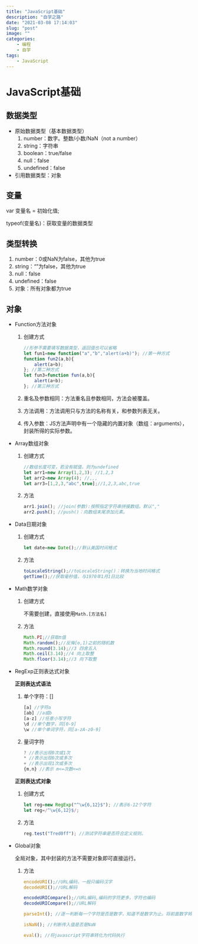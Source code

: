 ```yaml
---
title: "JavaScript基础"
description: "自学之路"
date: "2021-03-08 17:14:03"
slug: "post"
image: ""
categories:
    - 编程
	- 自学
tags:
    - JavaScript
---
```


# JavaScript基础

## 数据类型

* 原始数据类型（基本数据类型）
  1. number：数字。整数/小数/NaN（not a number）
  2. string：字符串
  3. boolean：true/false
  4. null：false
  5. undefined：false 
* 引用数据类型：对象

## 变量

var 变量名 = 初始化值;

typeof(变量名)：获取变量的数据类型

## 类型转换

1. number：0或NaN为false，其他为true
2. string：“”为false，其他为true
3. null：false
4. undefined：false
5. 对象：所有对象都为true

## 对象

* Function方法对象
  
  1. 创建方式
  
       ```javascript
       //形参不需要填写数据类型，返回值也可以省略
       let fun1=new function("a","b","alert(a+b)"); //第一种方式
       function fun2(a,b){
           alert(a+b);
       }; //第二种方式
       let fun3=function fun(a,b){
           alert(a+b);
       }; //第三种方式
       ```
  
  2. 重名及参数相同：方法重名且参数相同，方法会被覆盖。
  
  3. 方法调用：方法调用只与方法的名称有关，和参数列表无关。
  
  4. 传入参数：JS方法声明中有一个隐藏的内置对象（数组：arguments），封装所得的实际参数。
  
* Array数组对象

  1. 创建方式

     ```javascript
     //数组长度可变，若没有赋值，则为undefined
     let arr1=new Array(1,2,3); //1,2,3
     let arr2=new Array(4); //,,,
     let arr3=[1,2,3,"abc",true];//1,2,3,abc,true
     ```

  2. 方法
  
     ```javascript
     arr1.join(); //join(参数):按照指定字符串拼接数组。默认","
     arr2.push(); //push()：向数组末尾添加元素。
     ```
  
* Data日期对象

  1. 创建方式

     ```javascript
     let date=new Date();//默认美国时间格式
     ```

  2. 方法

     ```javascript
     toLocaleString();//toLocaleString()：转换为当地时间格式
     getTime();//获取毫秒值，与1970年1月1日比较
     ```

* Math数学对象

  1. 创建方式

     不需要创建，直接使用`Math.[方法名]`

  2. 方法

     ```javascript
     Math.PI;//获取π值
     Math.random();//反悔[o,1)之前的随机数
     Math.round(3.14);//3 四舍五入
     Math.ceil(3.14);//4 向上取整
     Math.floor(3.14);//3 向下取整
     ```

* RegExp正则表达式对象

  **正则表达式语法**

  1. 单个字符：[]

     ```javascript
     [a] //字符a
     [ab] //a或b
     [a-z] //任意小写字符
     \d //单个数字，同[0-9]
     \w //单个单词字符，同[a-zA-z0-9]
     ```

  2. 量词字符

     ```javascript
     ? //表示出现0次或1次
     * //表示出现0次或多次
     + //表示出现1次或多次
     {m,n} //表示 m<=次数<=n
     ```

  **正则表达式对象**

  1. 创建方式

     ```javascript
     let reg=new RegExp("^\w{6,12}$"); //表示6-12个字符
     let reg=/^\w{6,12}$/;
     ```

  2. 方法

     ```javascript
     reg.test("Tred0ff"); //测试字符串是否符合定义规则。
     ```

* Global对象

  全局对象，其中封装的方法不需要对象即可直接运行。

  1. 方法

     ```javascript
     encodeURI();//URL编码，一般只编码汉字
     decodeURI();//URL解码
     
     encodeURICompare();//URL编码,编码的字符更多，字符也编码
     decodeURICompare();//URL解码
     
     parseInt(); //逐一判断每一个字符是否是数字，知道不是数字为止。将前面数字转行为number
     
     isNaN(); //判断传入值是否是NaN
     
     eval(); //将javascript字符串转化为代码执行
     ```

     
